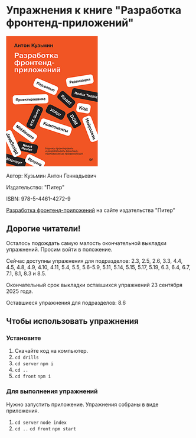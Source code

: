 # Упражнения к книге "Разработка фронтенд-приложений"
![Изображение](44614272.jpg "Разработка фронтенд-приложений")

Автор: Кузьмин Антон Геннадьевич

Издательство: "Питер"

ISBN: 978-5-4461-4272-9 

[Разработка фронтенд-приложений](https://www.piter.com/collection/new/product/razrabotka-frontend-prilozheniy "Разработка фронтенд-приложений") на сайте издательства "Питер"

## Дорогие читатели!
Осталось подождать самую малость окончательной выкладки упражнений. Просим войти в положение. 

Сейчас доступны упражнения для подразделов: 2.3, 2.5, 2.6, 3.3, 4.4, 4.5, 4.8, 4.9, 4.10, 4.11, 5.4, 5.5, 5.6-5.9, 5.11, 5.14, 5.15, 5.17, 5.19, 6.3, 6.4, 6.7, 7.1, 8.1, 8.3 и 8.5.

Окончательный срок выкладки оставшихся упражнений 23 сентября 2025 года. 

Оставшиеся упражнения для подразделов: 8.6

## Чтобы использовать упражнения
### Установите
1. Скачайте код на компьютер.
2. ```cd drills```
3. ```cd server``` ```npm i```
4. ```cd ..```
5. ```cd front``` ```npm i```

### Для выполнения упражнений
Нужно запустить приложение. Упражнения собраны в виде приложения. 
1. ```cd server``` ```node index```
2. ```cd ..``` ```cd front``` ```npm start```
